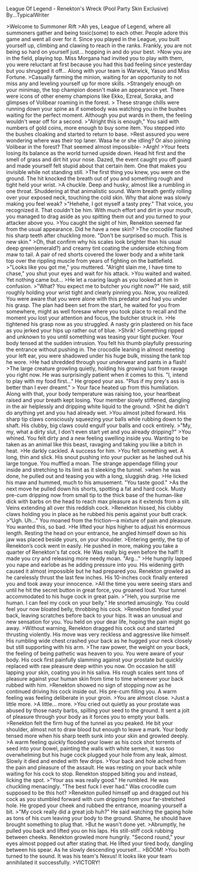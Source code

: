 League Of Legend - Renekton's Wreck 
(Pool Party Skin Exclusive)
By...TypicalWriter

\>Welcome to Summoner Rift
\>Ah yes, League of Legend, where all summoners gather and being toxic(some) to each other. People adore this game and went all over for it. Since you played in the League, you built yourself up, climbing and clawing to reach in the ranks. Frankly, you are not being so hard on yourself just... hopping in and do your best.
\>Now you are in the field, playing top. Miss Morgana had invited you to play with them, you were reluctant at first because you had this bad feeling since yesterday but you shrugged it off... Along with your team is Warwick, Yasuo and Miss Fortune.
\>Casually farming the minion, waiting for an opportunity to not miss any and leveling yourself up for more skills.
\>Strangely enough on your minimap, the top champion doesn't make an appearance yet. There were icons of other enemy champions like Ekko, Ezreal, Soraka, and glimpses of Volibear roaming in the forest.
\> These strange chills were running down your spine as if somebody was watching you in the bushes waiting for the perfect moment. Although you put wards in them, the feeling wouldn't wear off for a second. 
\>"Alright this is enough," You said with numbers of gold coins, more enough to buy some item. You stepped into the bushes cloaking and started to return to base.
\>Rest assured you were wondering where was their top laner. Wasa he or she idling? Or also joining Volibear in the forest? That seemed almost impossible-
\>Argh!
\>Your feets losing its balance as the world turned upside down. Head hit first and the smell of grass and dirt hit your nose. Dazed, the event caught you off guard and made yourself felt stupid about that certain item. One that makes you invisible while not standing still.
\>The first thing you knew, you were on the ground. The hit knocked the breath out of you and something rough and tight held your wrist. 
\>A chuckle. Deep and husky, almost like a rumbling in one throat. Shuddering at that animalistic sound. Warm breath gently rolling over your exposed neck, touching the cold skin. Why that alone was slowly making you feel weak?
\>"Hehehe, I got myself a tasty prey." That voice, you recognized it. That couldn't be him. With much effort and dirt in your mouth, you managed to drag aside as you spitting them out and you turned to your attacker above you.
\>You caught the sight of him, Renekton seemed far from the usual appearance. Did he have a new skin?
\>The crocodile flashed his sharp teeth after chuckling more. "Don't be surprised so much. This is new skin."
\>Oh, that confirm why his scales look brighter than his usual deep green(emerald?) and creamy tint coating the underside etching from maw to tail. A pair of red shorts covered the lower body and a white tank top over the rippling muscle from years of fighting on the battlefield.
\>"Looks like you got me," you muttered. "Alright slain me, I have time to chase," you shut your eyes and wait for his attack.
\>You waited and waited. Yet nothing came but...
\>He let a roaring laugh as you looked at him in confusion.
\>"What? You expect me to butcher you right now?" He said, still roughly holding your wrist tight and clearly pinning you. Now, you realized. You were aware that you were alone with this predator and had you under his grasp. The plan had been set from the start, he waited for you from somewhere, might as well foresaw where you took place to recall and the moment you lost your attention and focus, the butcher struck in.
\>He tightened his grasp now as you struggled. A nasty grin plastered on his face as you jerked your hips up rather out of blue.
\>Shrik!
\>Something ripped and unknown to you until something was teasing your tight pucker. Your body tensed at the sudden intrusion. You felt his thumb playfully pressuring the entrance without pushing in. The crocodile leaning in almost meeting your left ear, you were shadowed under his huge bulk, missing the tank top he wore.
\>He had shredded through your underwear and pants in a flash!
\>The large creature growling quietly, holding his growing lust from ravage you right now. He was surprisingly patient when it comes to this. "I, intend to play with my food first..." He groped your ass. "Plus if my prey's ass is better than I ever dreamt." 
\> Your face heated up from this humiliation. Along with that, your body temperature was raising too, your heartbeat raised and your breath kept losing. Your member slowly stiffened, dangling in the air helplessly and dripping white liquid to the ground. 
\>Shit he didn't do anything yet and you had already wet.
\>You almost jolted forward. His sharp tip claws consciously squeezing your balls while rubbing down to the shaft. His clubby, big claws could engulf your balls and cock entirely.
\>"My, my, what a dirty slut, I don't even start yet and you already dripping?"
\>You whined. You felt dirty and a new feeling swelling inside you. Wanting to be taken as an animal like this beast, ravaging and taking you like a bitch in heat.
\>He darkly cackled. A success for him.
\>You felt something wet. A long, thin and slick. His snout pushing into your pucker as he lashed out his large tongue. You muffled a moan. The strange appendage filling your inside and stretching to its limit as it sleeking the tunnel.
\>when he was done, he pulled out and teasing you with a long, sluggish drag.
\>He licked his maw and hummed, much to his amusement. "You taste good."
\>As the next move he pulled down his shorts, spotting a fat and hard cock. Musty pre-cum dripping now from small tip to the thick base of the human-like dick with barbs on the head to reach max pleasure as it extends from a slit. Veins extending all over this reddish cock.
\>Renekton hissed, his clubby claws holding you in place as he rubbed his penis against your butt crack.
\>“Ugh. Uh…” You moaned from the friction—a mixture of pain and pleasure. You wanted this, so bad.
\>He lifted your hips higher to adjust his enormous length. Resting the head on your entrance, he angled himself down so his jaw was placed beside yours, on your shoulder.
\>Entering gently, the tip of Renekton’s cock went in easily. He pushed in more, making you take a quarter of Renekton's fat cock. He Was really big even before the half! It made you cry and releasing more needy moan. "Arg..."
\>He hungrily lapped you nape and earlobe as he adding pressure into you. His widening girth caused it almost impossible but he had prepared you. Renekton growled as he carelessly thrust the last few inches. His 10-inches cock finally entered you and took away your innocence.
\>All the time you were seeing stars and until he hit the secret button in great force, you groaned loud. Your tunnel accommodated to his huge cock in great pain.
\>"Heh, you surprise me human. I can feel my cock on your belly." He snorted amusingly. You could feel your now bloated belly, throbbing his cock.
\>Renekton fondled your back, leaving scratches before back to your hips. It was an unusual and new sensation for you. You held on your dear life, hoping the pain might go away.
\>Without warning, Renekton dragged his cock out and started thrusting violently. His move was very reckless and aggressive like himself. His rumbling wide chest crashed your back as he hugged your neck closely but still supporting with his arm.
\>The raw power, the weight on your back, the feeling of being pathetic was heaven to you. You were aware of your body. His cock first painfully slamming against your prostate but quickly replaced with raw pleasure deep within you now. On occasion he still lapping your skin, coating you in his saliva. His rough scales sent tons of pleasure against your human skin from time to time whenever your back rubbed with him.
\>Renekton showed no sign of stopping now as he continued driving his cock inside out. His pre-cum filling you. A warm feeling was feeling deliberate in your groin.
\>You are almost close.
\>Just a little more.
\>A little... more.
\>You cried out quietly as your prostate was abused by those nasty barbs, spilling your seed to the ground. It sent a jolt of pleasure through your body as it forces you to empty your balls. 
\>Renekton felt the firm hug of the tunnel as you peaked. He bit your shoulder, almost not to draw blood but enough to leave a mark. Your body tensed more when his sharp teeth sunk into your skin and growled deeply.
\>A warm feeling quickly flooded your lower as his cock shot torrents of seed into your bowel, painting the walls with white semen, it was too overwhelming but his huge cock plugged your hole from any leak, almost. Slowly it died and ended with few drips.
\>Your back and hole ached from the pain and pleasure of the assault. He was resting on your back while waiting for his cock to stop. Renekton stopped biting you and instead, licking the spot.
\>"Your ass was really good." He rumbled. He was chuckling menacingly. "The best fuck I ever had." Was crocodile cum supposed to be this hot?
\>Renekton pulled himself up and dragged out his cock as you stumbled forward with cum dripping from your far-stretched hole. He groped your cheek and rubbed the entrance, moaning yourself a bit.
\>"My cock really did a great job huh?" He said watching the gaping hole as tons of his cum leaving your body to the ground. Shame, he should have brought something to plug that.
\>But he wasn't done yet.
\>Abrumptly, he pulled you back and lifted you on his laps. His still-stiff cock rubbing between cheeks. Renekton growled more hungrily. "Second round," your eyes almost popped out after stating that. He lifted your tired body, dangling between his spear. As he slowly descending yourself...
\>BOOM!
\>You both turned to the sound. It was his team's Nexus! It looks like your team annihilated it successfully.
\>VICTORY!
